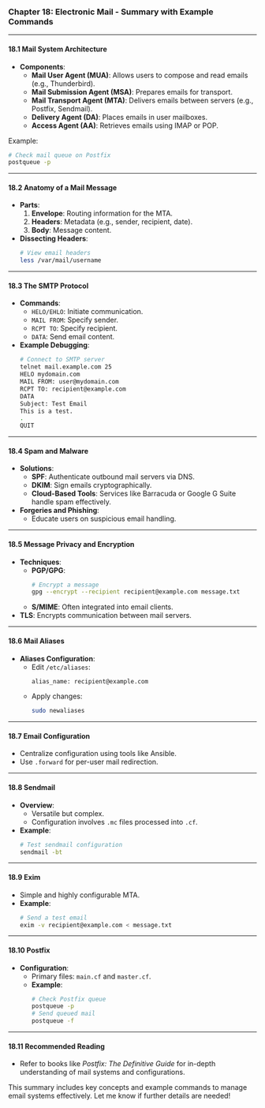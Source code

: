 ### Chapter 18: Electronic Mail - Summary with Example Commands

---

#### **18.1 Mail System Architecture**
- **Components**:
  - **Mail User Agent (MUA)**: Allows users to compose and read emails (e.g., Thunderbird).
  - **Mail Submission Agent (MSA)**: Prepares emails for transport.
  - **Mail Transport Agent (MTA)**: Delivers emails between servers (e.g., Postfix, Sendmail).
  - **Delivery Agent (DA)**: Places emails in user mailboxes.
  - **Access Agent (AA)**: Retrieves emails using IMAP or POP.

Example:
```bash
# Check mail queue on Postfix
postqueue -p
```

---

#### **18.2 Anatomy of a Mail Message**
- **Parts**:
  1. **Envelope**: Routing information for the MTA.
  2. **Headers**: Metadata (e.g., sender, recipient, date).
  3. **Body**: Message content.
- **Dissecting Headers**:
  ```bash
  # View email headers
  less /var/mail/username
  ```

---

#### **18.3 The SMTP Protocol**
- **Commands**:
  - `HELO/EHLO`: Initiate communication.
  - `MAIL FROM`: Specify sender.
  - `RCPT TO`: Specify recipient.
  - `DATA`: Send email content.
- **Example Debugging**:
  ```bash
  # Connect to SMTP server
  telnet mail.example.com 25
  HELO mydomain.com
  MAIL FROM: user@mydomain.com
  RCPT TO: recipient@example.com
  DATA
  Subject: Test Email
  This is a test.
  .
  QUIT
  ```

---

#### **18.4 Spam and Malware**
- **Solutions**:
  - **SPF**: Authenticate outbound mail servers via DNS.
  - **DKIM**: Sign emails cryptographically.
  - **Cloud-Based Tools**: Services like Barracuda or Google G Suite handle spam effectively.
- **Forgeries and Phishing**:
  - Educate users on suspicious email handling.

---

#### **18.5 Message Privacy and Encryption**
- **Techniques**:
  - **PGP/GPG**:
    ```bash
    # Encrypt a message
    gpg --encrypt --recipient recipient@example.com message.txt
    ```
  - **S/MIME**: Often integrated into email clients.
- **TLS**: Encrypts communication between mail servers.

---

#### **18.6 Mail Aliases**
- **Aliases Configuration**:
  - Edit `/etc/aliases`:
    ```bash
    alias_name: recipient@example.com
    ```
  - Apply changes:
    ```bash
    sudo newaliases
    ```

---

#### **18.7 Email Configuration**
- Centralize configuration using tools like Ansible.
- Use `.forward` for per-user mail redirection.

---

#### **18.8 Sendmail**
- **Overview**:
  - Versatile but complex.
  - Configuration involves `.mc` files processed into `.cf`.
- **Example**:
  ```bash
  # Test sendmail configuration
  sendmail -bt
  ```

---

#### **18.9 Exim**
- Simple and highly configurable MTA.
- **Example**:
  ```bash
  # Send a test email
  exim -v recipient@example.com < message.txt
  ```

---

#### **18.10 Postfix**
- **Configuration**:
  - Primary files: `main.cf` and `master.cf`.
  - **Example**:
    ```bash
    # Check Postfix queue
    postqueue -p
    # Send queued mail
    postqueue -f
    ```

---

#### **18.11 Recommended Reading**
- Refer to books like *Postfix: The Definitive Guide* for in-depth understanding of mail systems and configurations.

This summary includes key concepts and example commands to manage email systems effectively. Let me know if further details are needed!